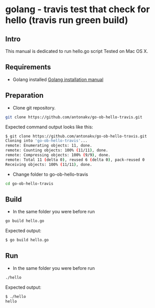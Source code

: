 # golang - travis test that check for hello (travis run green build)
## Intro

This manual is dedicated to run hello.go script
Tested on Mac OS X.

## Requirements

- Golang installed 
[Golang installation manual](https://golang.org/doc/install)

## Preparation 

- Clone git repository. 

```bash
git clone https://github.com/antonakv/go-ob-hello-travis.git
```

Expected command output looks like this:

```bash
$ git clone https://github.com/antonakv/go-ob-hello-travis.git
Cloning into 'go-ob-hello-travis'...
remote: Enumerating objects: 11, done.
remote: Counting objects: 100% (11/11), done.
remote: Compressing objects: 100% (9/9), done.
remote: Total 11 (delta 0), reused 6 (delta 0), pack-reused 0
Receiving objects: 100% (11/11), done.
```

- Change folder to go-ob-hello-travis

```bash
cd go-ob-hello-travis
```

## Build

- In the same folder you were before run 
```bash
go build hello.go
```

Expected output:
```bash
$ go build hello.go
```

## Run

- In the same folder you were before run 
```bash
./hello
```

Expected output:
```bash
$ ./hello
hello
```